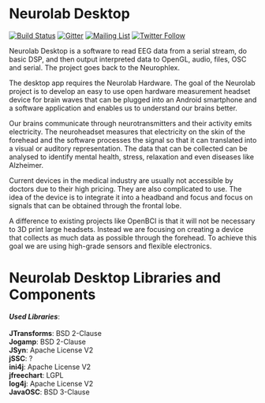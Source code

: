 # Neurolab Desktop

[![Build Status](https://travis-ci.org/fossasia/neurolab-desktop.svg?branch=master)](https://travis-ci.org/fossasia/neurolab-desktop)
[![Gitter](https://badges.gitter.im/fossasia/pslab.svg)](https://gitter.im/fossasia/pslab?utm_source=badge&utm_medium=badge&utm_campaign=pr-badge)
[![Mailing List](https://img.shields.io/badge/Mailing%20List-FOSSASIA-blue.svg)](mailto:pslab-fossasia@googlegroups.com)
[![Twitter Follow](https://img.shields.io/twitter/follow/pslabio.svg?style=social&label=Follow&maxAge=2592000?style=flat-square)](https://twitter.com/pslabio)

Neurolab Desktop is a software to read EEG data from a serial stream, do basic DSP, and then output interpreted data to OpenGL, audio, files, OSC and serial. The project goes back to the Neurophlex.

The desktop app requires the Neurolab Hardware. The goal of the Neurolab project is to develop an easy to use open hardware measurement headset device for brain waves that can be plugged into an Android smartphone and a software application and enables us to understand our brains better.

Our brains communicate through neurotransmitters and their activity emits electricity. The neuroheadset measures that electricity on the skin of the forehead and the software processes the signal so that it can translated into a visual or auditory representation. The data that can be collected can be analysed to identify mental health, stress, relaxation and even diseases like Alzheimer. 

Current devices in the medical industry are usually not accessible by doctors due to their high pricing. They are also complicated to use. The idea of the device is to integrate it into a headband and focus and focus on signals that can be obtained through the frontal lobe.

A difference to existing projects like OpenBCI is that it will not be necessary to 3D print large headsets. Instead we are focusing on creating a device that collects as much data as possible through the forehead. To achieve this goal we are using high-grade sensors and flexible electronics.

# Neurolab Desktop Libraries and Components

_**Used Libraries**_:<br><br>
**JTransforms**: BSD 2-Clause<br>
**Jogamp**:  BSD 2-Clause<br>
**JSyn**: Apache License V2<br>
**jSSC**: ?<br>
**ini4j**: Apache License V2<br>
**jfreechart**: LGPL<br>
**log4j**: Apache License V2<br>
**JavaOSC**: BSD 3-Clause<br>

